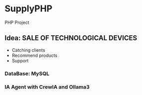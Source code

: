 # SupplyPHP
PHP Project
 
## Idea: SALE OF TECHNOLOGICAL DEVICES
- Catching clients
- Recommend products
- Support

### DataBase: MySQL 

### IA Agent with CrewIA and Ollama3